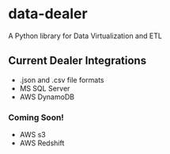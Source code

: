 # data-dealer
A Python library for Data Virtualization and ETL


## Current Dealer Integrations

* .json and .csv file formats
* MS SQL Server
* AWS DynamoDB

### Coming Soon!
* AWS s3
* AWS Redshift
